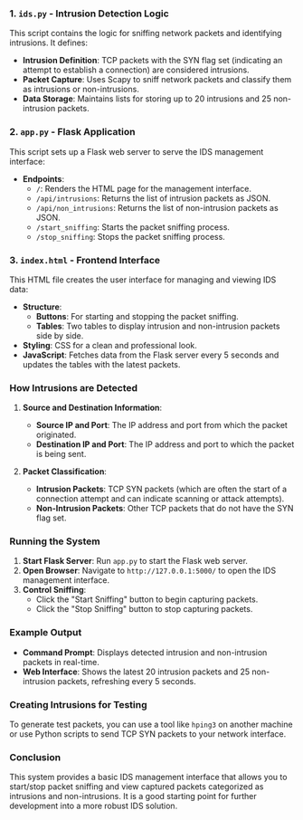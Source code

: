 ### 1. `ids.py` - Intrusion Detection Logic

This script contains the logic for sniffing network packets and identifying intrusions. It defines:

- **Intrusion Definition**: TCP packets with the SYN flag set (indicating an attempt to establish a connection) are considered intrusions.
- **Packet Capture**: Uses Scapy to sniff network packets and classify them as intrusions or non-intrusions.
- **Data Storage**: Maintains lists for storing up to 20 intrusions and 25 non-intrusion packets.

### 2. `app.py` - Flask Application

This script sets up a Flask web server to serve the IDS management interface:

- **Endpoints**:
  - `/`: Renders the HTML page for the management interface.
  - `/api/intrusions`: Returns the list of intrusion packets as JSON.
  - `/api/non_intrusions`: Returns the list of non-intrusion packets as JSON.
  - `/start_sniffing`: Starts the packet sniffing process.
  - `/stop_sniffing`: Stops the packet sniffing process.

### 3. `index.html` - Frontend Interface

This HTML file creates the user interface for managing and viewing IDS data:

- **Structure**:
  - **Buttons**: For starting and stopping the packet sniffing.
  - **Tables**: Two tables to display intrusion and non-intrusion packets side by side.
- **Styling**: CSS for a clean and professional look.
- **JavaScript**: Fetches data from the Flask server every 5 seconds and updates the tables with the latest packets.

### How Intrusions are Detected

1. **Source and Destination Information**:
   - **Source IP and Port**: The IP address and port from which the packet originated.
   - **Destination IP and Port**: The IP address and port to which the packet is being sent.

2. **Packet Classification**:
   - **Intrusion Packets**: TCP SYN packets (which are often the start of a connection attempt and can indicate scanning or attack attempts).
   - **Non-Intrusion Packets**: Other TCP packets that do not have the SYN flag set.

### Running the System

1. **Start Flask Server**: Run `app.py` to start the Flask web server.
2. **Open Browser**: Navigate to `http://127.0.0.1:5000/` to open the IDS management interface.
3. **Control Sniffing**:
   - Click the "Start Sniffing" button to begin capturing packets.
   - Click the "Stop Sniffing" button to stop capturing packets.

### Example Output

- **Command Prompt**: Displays detected intrusion and non-intrusion packets in real-time.
- **Web Interface**: Shows the latest 20 intrusion packets and 25 non-intrusion packets, refreshing every 5 seconds.

### Creating Intrusions for Testing

To generate test packets, you can use a tool like `hping3` on another machine or use Python scripts to send TCP SYN packets to your network interface.

### Conclusion

This system provides a basic IDS management interface that allows you to start/stop packet sniffing and view captured packets categorized as intrusions and non-intrusions. It is a good starting point for further development into a more robust IDS solution.

